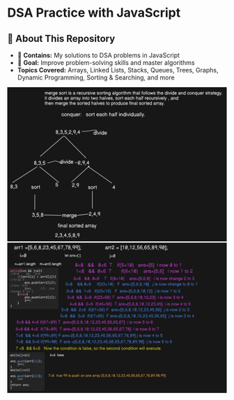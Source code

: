 #  DSA Practice with JavaScript  

## 📌 About This Repository  
- 📂 **Contains:** My solutions to DSA problems in JavaScript  
- 🎯 **Goal:** Improve problem-solving skills and master algorithms  
-  **Topics Covered:** Arrays, Linked Lists, Stacks, Queues, Trees, Graphs, Dynamic Programming, Sorting & Searching, and more  

![mergesortimage](mergesort.png)
![MergeTwoSortedarrimage](MergeTwoSortedarr.png)
